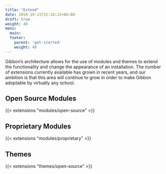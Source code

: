 ```yaml
---
title: "Extend"
date: 2018-10-21T15:18:22+08:00
draft: true
weight: 40
menu:
  main:
  footer:
    parent: 'get-started'
    weight: 40
---
```


Gibbon’s architecture allows for the use of modules and themes to extend the functionality and change the appearance of an installation. The number of extensions currently available has grown in recent years, and our ambition is that this area will continue to grow in order to make Gibbon adoptable by virtually any school.

## Open Source Modules

{{< extensions "modules/open-source" >}}

## Proprietary Modules

{{< extensions "modules/proprietary" >}}

## Themes

{{< extensions "themes/open-source" >}}
